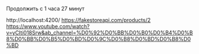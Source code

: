 Продолжить с 1 часа 27 минут

http://localhost:4200/
https://fakestoreapi.com/products/2
https://www.youtube.com/watch?v=yCIti018Srw&ab_channel=%D0%92%D0%BB%D0%B0%D0%B4%D0%B8%D0%BB%D0%B5%D0%BD%D0%9C%D0%B8%D0%BD%D0%B8%D0%BD

